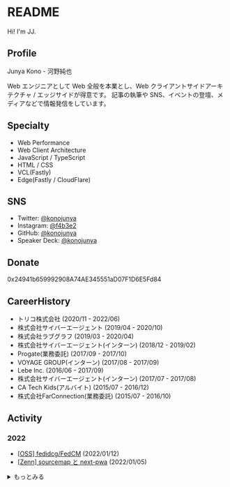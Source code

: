 # README

Hi! I'm JJ.

## Profile

Junya Kono - 河野純也

Web エンジニアとして Web 全般を本業とし、Web クライアントサイドアーキテクチャ / エッジサイドが得意です。
記事の執筆や SNS、イベントの登壇、メディアなどで情報発信をしています。

## Specialty

- Web Performance
- Web Client Architecture
- JavaScript / TypeScript
- HTML / CSS
- VCL(Fastly)
- Edge(Fastly / CloudFlare)


## SNS

- Twitter: [@konojunya](https://twitter.com/konojunya)
- Instagram: [@f4b3e2](https://www.instagram.com/f4b3e2)
- GitHub: [@konojunya](https://github.com/konojunya)
- Speaker Deck: [@konojunya](https://speakerdeck.com/konojunya)


## Donate

0x24941b659992908A74AE345551aD07F1D6E5Fd84

## CareerHistory

- トリコ株式会社 (2020/11 - 2022/06)
- 株式会社サイバーエージェント (2019/04 - 2020/10)
- 株式会社ラブグラフ (2019/03 - 2020/04)
- 株式会社サイバーエージェント(インターン) (2018/12 - 2019/02)
- Progate(業務委託) (2017/09 - 2017/10)
- VOYAGE GROUP(インターン) (2017/08 - 2017/09)
- Lebe Inc. (2016/06 - 2017/09)
- 株式会社サイバーエージェント(インターン) (2017/07 - 2017/08)
- CA Tech Kids(アルバイト) (2015/07 - 2016/12)
- 株式会社FarConnection(業務委託) (2015/07 - 2016/10)


## Activity

### 2022
- [[OSS] fedidcg/FedCM](https://github.com/fedidcg/FedCM/pull/165) (2022/01/12)
- [[Zenn] sourcemap と next-pwa](https://zenn.dev/jj/articles/next-pwa-with-sourcemap) (2022/01/05)

<details>
<summary>もっとみる</summary>

### 2021
- [[Zenn] 読者コミュニティ｜Fastly Compute@Edge 使い方ガイド](https://zenn.dev/jj/scraps/a87d6c9475e0a3) (2021/12/27)
- [[Zenn] Fastly Compute@Edge 使い方ガイド](https://zenn.dev/jj/books/fastly-compute-at-edge-guide) (2021/12/02)
- [[Zenn] Next.jsにおけるenvのベストプラクティス](https://zenn.dev/jj/articles/next-js-env-best-practice) (2021/11/03)
- [[Zenn] Next.js 12 をざっくり理解](https://zenn.dev/jj/scraps/f8a97c4f669397) (2021/10/26)
- [[Zenn] Edge Functions - Vercel についてざっくり理解](https://zenn.dev/jj/scraps/c3f62783f65b91) (2021/10/26)
- [[Speaker Deck] Progressive Release by using Fastly](https://speakerdeck.com/konojunya/progressive-release-by-using-fastly-8a9fc1f5-8730-44f3-8981-986e47498c6d) (2021/08/23)
- [[Zenn] stylelint-pluginを作ってみる会](https://zenn.dev/jj/scraps/42157938c9eb48) (2021/02/17)
- [[Zenn] Fastlyを活用したカナリアリリースを実現したい](https://zenn.dev/jj/scraps/806cacaa44597f) (2021/02/13)
- [[Zenn] WebKitのPrivate Click Measurementの翻訳をして概要を掴む](https://zenn.dev/jj/scraps/1f4c10accb6c98) (2021/02/12)
- [[Zenn] NeoVimのPluginを作ってみる①](https://zenn.dev/jj/scraps/667c49714289a7) (2021/02/11)
- [[Zenn] NeoVimのjob control apiを使ってみる会](https://zenn.dev/jj/scraps/e2fe98c24c720a) (2021/02/09)
- [[Zenn] Weekly Tech News](https://zenn.dev/jj/scraps/30a35d032aa977) (2021/01/21)

### 2020
- [[Zenn] JavaScriptのJITをざっくり理解する会](https://zenn.dev/jj/scraps/14a701a311aa6f) (2020/12/24)
- [[Zenn] Firebase Auth + Next.jsでのユーザー認証](https://zenn.dev/jj/scraps/0ef0c51a3a62a6) (2020/12/02)
- [[Zenn] CookieをAuthorizationヘッダーに載せ替えてAPIリクエストをするいい書き方の考察](https://zenn.dev/jj/scraps/3fc4d100dd7e4b) (2020/12/02)
- [[Zenn] Firebase Node.js Client SDKだけでAuthenticateを行いたい](https://zenn.dev/jj/scraps/8c28ddb257385f) (2020/12/01)
- [[Zenn] Next.jsのSSR/SSG/CSRについて考える](https://zenn.dev/jj/scraps/e270d446787635) (2020/11/27)
- [[Zenn] Preactで作ったコンポーネントをWeb Components として公開する](https://zenn.dev/jj/articles/preact-web-components) (2020/11/19)
- [[Zenn] Figma plugin with WebAssembly](https://zenn.dev/jj/articles/figma-plugin-with-wasm) (2020/10/26)

### 2019
- [[Speaker Deck] WinTicket における PWA at PWA Night vol.9](https://speakerdeck.com/konojunya/winticketniokerupwa-at-pwa-night-vol-dot-9) (2019/10/16)
- [[Speaker Deck] 新卒研修を終えて](https://speakerdeck.com/konojunya/xin-zu-yan-xiu-wozhong-ete) (2019/05/13)

### 2018
- [[Speaker Deck] 大規模な Web の開発手法](https://speakerdeck.com/konojunya/da-gui-mo-nawebfalsekai-fa-shou-fa) (2018/05/29)

### 2017
- [[Speaker Deck] 初めての React](https://speakerdeck.com/konojunya/chu-metefalsereact) (2017/08/04)

</details>
